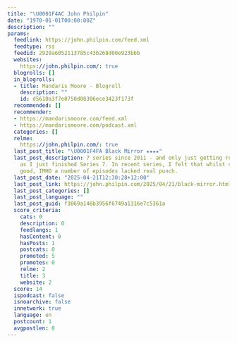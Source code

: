```yaml
---
title: "\U0001F4AC John Philpin"
date: "1970-01-01T00:00:00Z"
description: ""
params:
  feedlink: https://john.philpin.com/feed.xml
  feedtype: rss
  feedid: 2920a6052113785c43b268d00e923bbb
  websites:
    https://john.philpin.com/: true
  blogrolls: []
  in_blogrolls:
  - title: Mandaris Moore - Blogroll
    description: ""
    id: d5610a3f7e0750d08306ece3423f173f
  recommended: []
  recommender:
  - https://mandarismoore.com/feed.xml
  - https://mandarismoore.com/podcast.xml
  categories: []
  relme:
    https://john.philpin.com/: true
  last_post_title: "\U0001F4FA Black Mirror ★★★★"
  last_post_description: 7 series since 2011 - and only just getting round to reviewing
    as I just finished Series 7. In recent series, I felt that whilst some were still
    good, IMHO a number of episodes lacked real punch.
  last_post_date: "2025-04-21T12:30:28+12:00"
  last_post_link: https://john.philpin.com/2025/04/21/black-mirror.html
  last_post_categories: []
  last_post_language: ""
  last_post_guid: f3069a146b3956f6749a1316e7c5361a
  score_criteria:
    cats: 0
    description: 0
    feedlangs: 1
    hasContent: 0
    hasPosts: 1
    postcats: 0
    promoted: 5
    promotes: 0
    relme: 2
    title: 3
    website: 2
  score: 14
  ispodcast: false
  isnoarchive: false
  innetwork: true
  language: en
  postcount: 1
  avgpostlen: 0
---
```

